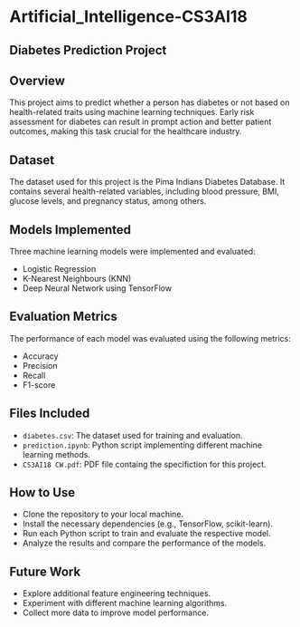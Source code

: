 # Artificial_Intelligence-CS3AI18
## Diabetes Prediction Project

## Overview
This project aims to predict whether a person has diabetes or not based on health-related traits using machine learning techniques. Early risk assessment for diabetes can result in prompt action and better patient outcomes, making this task crucial for the healthcare industry.

## Dataset
The dataset used for this project is the Pima Indians Diabetes Database. It contains several health-related variables, including blood pressure, BMI, glucose levels, and pregnancy status, among others.

## Models Implemented
Three machine learning models were implemented and evaluated:
- Logistic Regression
- K-Nearest Neighbours (KNN)
- Deep Neural Network using TensorFlow

## Evaluation Metrics
The performance of each model was evaluated using the following metrics:
- Accuracy
- Precision
- Recall
- F1-score

## Files Included
- `diabetes.csv`: The dataset used for training and evaluation.
- `prediction.ipynb`: Python script implementing different machine learning methods.
- `CS3AI18 CW.pdf`: PDF file containg the specifiction for this project.

## How to Use
- Clone the repository to your local machine.
- Install the necessary dependencies (e.g., TensorFlow, scikit-learn).
- Run each Python script to train and evaluate the respective model.
- Analyze the results and compare the performance of the models.

## Future Work
- Explore additional feature engineering techniques.
- Experiment with different machine learning algorithms.
- Collect more data to improve model performance.

